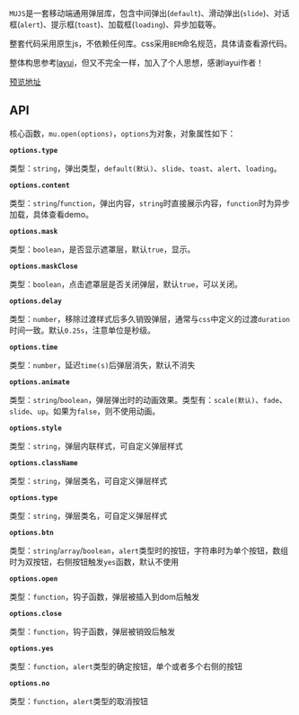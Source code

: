 
`MUJS`是一套移动端通用弹层库，包含中间弹出(`default`)、滑动弹出(`slide`)、对话框(`alert`)、提示框(`toast`)、加载框(`loading`)、异步加载等。

整套代码采用原生js，不依赖任何库。css采用`BEM`命名规范，具体请查看源代码。

整体构思参考[layui](http://layer.layui.com/mobile/)，但又不完全一样，加入了个人思想，感谢layui作者！

[预览地址](http://007sair.github.io/demo/mujs/index.html)

## API

核心函数，`mu.open(options)`，`options`为对象，对象属性如下：

**`options.type`**

类型：`string`，弹出类型，`default(默认)`、`slide`、`toast`、`alert`、`loading`。

**`options.content`**

类型：`string`/`function`，弹出内容，`string`时直接展示内容，`function`时为异步加载，具体查看demo。

**`options.mask`**

类型：`boolean`，是否显示遮罩层，默认`true`，显示。

**`options.maskClose`**

类型：`boolean`，点击遮罩层是否关闭弹层，默认`true`，可以关闭。

**`options.delay`**

类型：`number`，移除过渡样式后多久销毁弹层，通常与`css`中定义的过渡`duration`时间一致。默认`0.25s`，注意单位是秒级。

**`options.time`**

类型：`number`，延迟`time(s)`后弹层消失，默认不消失

**`options.animate`**

类型：`string`/`boolean`，弹层弹出时的动画效果。类型有：`scale(默认)`、`fade`、`slide`、`up`。如果为`false`，则不使用动画。

**`options.style`**

类型：`string`，弹层内联样式，可自定义弹层样式

**`options.className`**

类型：`string`，弹层类名，可自定义弹层样式

**`options.type`**

类型：`string`，弹层类名，可自定义弹层样式

**`options.btn`**

类型：`string`/`array`/`boolean`，`alert`类型时的按钮，字符串时为单个按钮，数组时为双按钮，右侧按钮触发`yes`函数，默认不使用

**`options.open`**

类型：`function`，钩子函数，弹层被插入到dom后触发

**`options.close`**

类型：`function`，钩子函数，弹层被销毁后触发

**`options.yes`**

类型：`function`，`alert`类型的确定按钮，单个或者多个右侧的按钮

**`options.no`**

类型：`function`，`alert`类型的取消按钮
